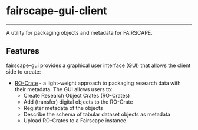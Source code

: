 # fairscape-gui-client

---

A utility for packaging objects and metadata for FAIRSCAPE.

## Features

fairscape-gui provides a graphical user interface (GUI) that allows the client side to create:

- [RO-Crate](https://www.researchobject.org/ro-crate/) - a light-weight approach to packaging research data with their metadata. The GUI allows users to:
  - Create Research Object Crates (RO-Crates)
  - Add (transfer) digital objects to the RO-Crate
  - Register metadata of the objects
  - Describe the schema of tabular dataset objects as metadata
  - Upload RO-Crates to a Fairscape instance
